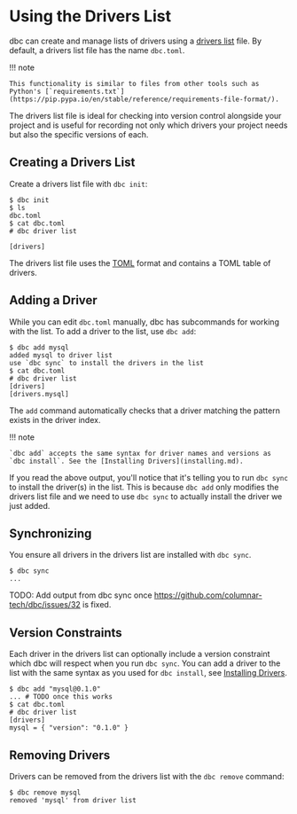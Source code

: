 <!-- Copyright (c) 2025 Columnar Technologies.  All rights reserved. -->

# Using the Drivers List

dbc can create and manage lists of drivers using a [drivers list](../concepts/drivers_list.md) file.
By default, a drivers list file has the name `dbc.toml`.

!!! note

    This functionality is similar to files from other tools such as Python's [`requirements.txt`](https://pip.pypa.io/en/stable/reference/requirements-file-format/).

The drivers list file is ideal for checking into version control alongside your project and is useful for recording not only which drivers your project needs but also the specific versions of each.

## Creating a Drivers List

Create a drivers list file with `dbc init`:

```console
$ dbc init
$ ls
dbc.toml
$ cat dbc.toml
# dbc driver list

[drivers]

```

The drivers list file uses the [TOML](https://toml.io) format and contains a TOML table of drivers.

## Adding a Driver

While you can edit `dbc.toml` manually, dbc has subcommands for working with the list.
To add a driver to the list, use `dbc add`:

```console
$ dbc add mysql
added mysql to driver list
use `dbc sync` to install the drivers in the list
$ cat dbc.toml
# dbc driver list
[drivers]
[drivers.mysql]
```

The `add` command automatically checks that a driver matching the pattern exists in the driver index.

!!! note

    `dbc add` accepts the same syntax for driver names and versions as `dbc install`. See the [Installing Drivers](installing.md).

If you read the above output, you'll notice that it's telling you to run `dbc sync` to install the driver(s) in the list. This is because `dbc add` only modifies the drivers list file and we need to use `dbc sync` to actually install the driver we just added.

## Synchronizing

You ensure all drivers in the drivers list are installed with `dbc sync`.

```console
$ dbc sync
...
```

TODO: Add output from dbc sync once https://github.com/columnar-tech/dbc/issues/32 is fixed.

## Version Constraints

Each driver in the drivers list can optionally include a version constraint which dbc will respect when you run `dbc sync`. You can add a driver to the list with the same syntax as you used for `dbc install`, see [Installing Drivers](installing.md).

```console
$ dbc add "mysql@0.1.0"
... # TODO once this works
$ cat dbc.toml
# dbc driver list
[drivers]
mysql = { "version": "0.1.0" }
```

## Removing Drivers

Drivers can be removed from the drivers list with the `dbc remove` command:

```console
$ dbc remove mysql
removed 'mysql' from driver list
```
